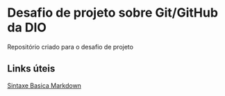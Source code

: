 # Desafio de projeto sobre Git/GitHub da DIO
Repositório criado para o desafio de projeto

## Links úteis
[Sintaxe Basica Markdown](https://www.markdownguide.org/basic-syntax/)
